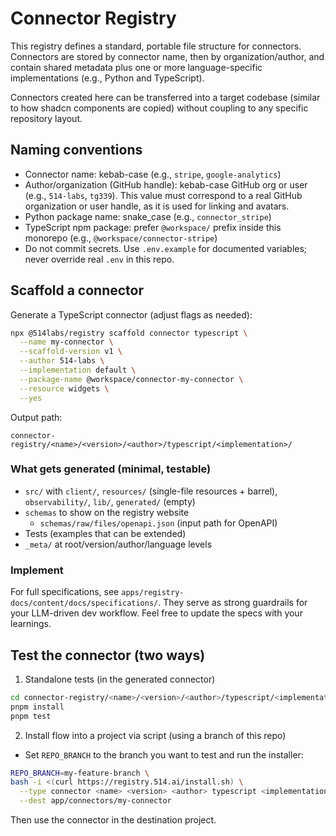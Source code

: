 # Connector Registry

This registry defines a standard, portable file structure for connectors. Connectors are stored by connector name, then by organization/author, and contain shared metadata plus one or more language-specific implementations (e.g., Python and TypeScript).

Connectors created here can be transferred into a target codebase (similar to how shadcn components are copied) without coupling to any specific repository layout.

## Naming conventions

- Connector name: kebab-case (e.g., `stripe`, `google-analytics`)
- Author/organization (GitHub handle): kebab-case GitHub org or user (e.g., `514-labs`, `tg339`). This value must correspond to a real GitHub organization or user handle, as it is used for linking and avatars.
- Python package name: snake_case (e.g., `connector_stripe`)
- TypeScript npm package: prefer `@workspace/` prefix inside this monorepo (e.g., `@workspace/connector-stripe`)
- Do not commit secrets. Use `.env.example` for documented variables; never override real `.env` in this repo.

## Scaffold a connector
Generate a TypeScript connector (adjust flags as needed):
```bash
npx @514labs/registry scaffold connector typescript \
  --name my-connector \
  --scaffold-version v1 \
  --author 514-labs \
  --implementation default \
  --package-name @workspace/connector-my-connector \
  --resource widgets \
  --yes
```

Output path:
```
connector-registry/<name>/<version>/<author>/typescript/<implementation>/
```

### What gets generated (minimal, testable)
- `src/` with `client/`, `resources/` (single-file resources + barrel), `observability/`, `lib/`, `generated/` (empty)
- `schemas` to show on the registry website
  - `schemas/raw/files/openapi.json` (input path for OpenAPI)
- Tests (examples that can be extended)
- `_meta/` at root/version/author/language levels

### Implement
For full specifications, see `apps/registry-docs/content/docs/specifications/`. They serve as strong guardrails for your LLM-driven dev workflow.
Feel free to update the specs with your learnings.

## Test the connector (two ways)

1) Standalone tests (in the generated connector)
```bash
cd connector-registry/<name>/<version>/<author>/typescript/<implementation>
pnpm install
pnpm test
```

2) Install flow into a project via script (using a branch of this repo)
- Set `REPO_BRANCH` to the branch you want to test and run the installer:
```bash
REPO_BRANCH=my-feature-branch \
bash -i <(curl https://registry.514.ai/install.sh) \
  --type connector <name> <version> <author> typescript <implementation> \
  --dest app/connectors/my-connector
```

Then use the connector in the destination project.

